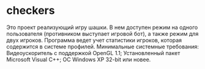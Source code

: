 # checkers
Это проект реализующий игру шашки. В нем доступен режим на одного пользователя (противником выступает игровой бот), а также режим для двух игроков. Программа ведет учет статистики игроков, которая содержится в системе профилей.
Минимальные системные требования:
Видеоускоритель с поддержкой OpenGL 1.1;
Установленный пакет Microsoft Visual C++;
ОС Windows XP 32-bit или новее.
